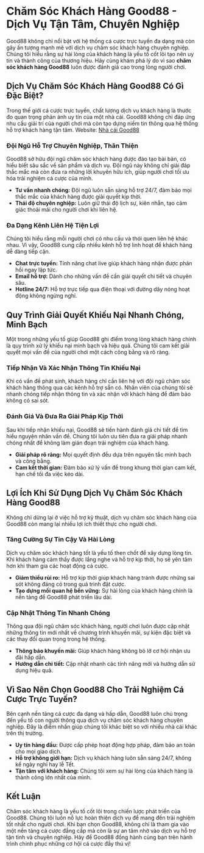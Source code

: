<h1>Chăm Sóc Khách Hàng Good88 - Dịch Vụ Tận Tâm, Chuyên Nghiệp</h1>

<p>Good88 không chỉ nổi bật với hệ thống cá cược trực tuyến đa dạng mà còn gây ấn tượng mạnh mẽ với dịch vụ chăm sóc khách hàng chuyên nghiệp. Chúng tôi hiểu rằng sự hài lòng của khách hàng là yếu tố cốt lõi tạo nên uy tín và thành công của thương hiệu. Hãy cùng khám phá lý do vì sao <strong>chăm sóc khách hàng Good88</strong> luôn được đánh giá cao trong lòng người chơi.</p>

<h2>Dịch Vụ Chăm Sóc Khách Hàng Good88 Có Gì Đặc Biệt?</h2>

<p>Trong thế giới cá cược trực tuyến, chất lượng dịch vụ khách hàng là thước đo quan trọng phản ánh uy tín của một nhà cái. Good88 không chỉ đáp ứng nhu cầu giải trí của người chơi mà còn tạo dựng niềm tin thông qua hệ thống hỗ trợ khách hàng tận tâm.&nbsp;Website:&nbsp;<a href="https://good88vip.world/">Nhà cái Good88</a></p>

<h3>Đội Ngũ Hỗ Trợ Chuyên Nghiệp, Thân Thiện</h3>

<p>Good88 sở hữu đội ngũ chăm sóc khách hàng được đào tạo bài bản, có hiểu biết sâu sắc về sản phẩm và dịch vụ. Đội ngũ này không chỉ giải đáp thắc mắc mà còn đưa ra những lời khuyên hữu ích, giúp người chơi tối ưu hóa trải nghiệm cá cược của mình.</p>

<ul>
	<li><strong>Tư vấn nhanh chóng:</strong> Đội ngũ luôn sẵn sàng hỗ trợ 24/7, đảm bảo mọi thắc mắc của khách hàng được giải quyết kịp thời.</li>
	<li><strong>Thái độ chuyên nghiệp:</strong> Luôn giữ thái độ lịch sự, kiên nhẫn, tạo cảm giác thoải mái cho người chơi khi liên hệ.</li>
</ul>

<h3>Đa Dạng Kênh Liên Hệ Tiện Lợi</h3>

<p>Chúng tôi hiểu rằng mỗi người chơi có nhu cầu và thói quen liên hệ khác nhau. Vì vậy, Good88 cung cấp nhiều kênh hỗ trợ linh hoạt để khách hàng dễ dàng tiếp cận.</p>

<ul>
	<li><strong>Chat trực tuyến:</strong> Tính năng chat live giúp khách hàng nhận được phản hồi ngay lập tức.</li>
	<li><strong>Email hỗ trợ:</strong> Dành cho những vấn đề cần giải quyết chi tiết và chuyên sâu.</li>
	<li><strong>Hotline 24/7:</strong> Hỗ trợ trực tiếp qua điện thoại với đường dây nóng hoạt động không ngừng nghỉ.</li>
</ul>

<h2>Quy Trình Giải Quyết Khiếu Nại Nhanh Chóng, Minh Bạch</h2>

<p>Một trong những yếu tố giúp Good88 ghi điểm trong lòng khách hàng chính là quy trình xử lý khiếu nại minh bạch và hiệu quả. Chúng tôi cam kết giải quyết mọi vấn đề của người chơi một cách công bằng và rõ ràng.</p>

<h3>Tiếp Nhận Và Xác Nhận Thông Tin Khiếu Nại</h3>

<p>Khi có vấn đề phát sinh, khách hàng chỉ cần liên hệ với đội ngũ chăm sóc khách hàng thông qua các kênh hỗ trợ sẵn có. Nhân viên của chúng tôi sẽ nhanh chóng tiếp nhận thông tin và xác nhận với khách hàng để đảm bảo không có sai sót.</p>

<h3>Đánh Giá Và Đưa Ra Giải Pháp Kịp Thời</h3>

<p>Sau khi tiếp nhận khiếu nại, Good88 sẽ tiến hành đánh giá chi tiết để tìm hiểu nguyên nhân vấn đề. Chúng tôi luôn ưu tiên đưa ra giải pháp nhanh chóng nhất để không làm gián đoạn trải nghiệm của khách hàng.</p>

<ul>
	<li><strong>Giải pháp rõ ràng:</strong> Mọi quyết định đều dựa trên nguyên tắc minh bạch và công bằng.</li>
	<li><strong>Cam kết thời gian:</strong> Đảm bảo xử lý vấn đề trong khung thời gian cam kết, hạn chế tối đa việc kéo dài.</li>
</ul>

<h2>Lợi Ích Khi Sử Dụng Dịch Vụ Chăm Sóc Khách Hàng Good88</h2>

<p>Không chỉ dừng lại ở việc hỗ trợ kỹ thuật, dịch vụ chăm sóc khách hàng của Good88 còn mang lại nhiều lợi ích thiết thực cho người chơi.</p>

<h3>Tăng Cường Sự Tin Cậy Và Hài Lòng</h3>

<p>Dịch vụ chăm sóc khách hàng tốt là yếu tố then chốt để xây dựng lòng tin. Khi khách hàng cảm thấy được lắng nghe và hỗ trợ kịp thời, họ sẽ yên tâm hơn khi tham gia các hoạt động cá cược.</p>

<ul>
	<li><strong>Giảm thiểu rủi ro:</strong> Hỗ trợ kịp thời giúp khách hàng tránh được những sai sót không đáng có trong quá trình đặt cược.</li>
	<li><strong>Tạo dựng mối quan hệ bền vững:</strong> Sự hài lòng của khách hàng chính là nền tảng để Good88 phát triển lâu dài.</li>
</ul>

<h3>Cập Nhật Thông Tin Nhanh Chóng</h3>

<p>Thông qua đội ngũ chăm sóc khách hàng, người chơi luôn được cập nhật những thông tin mới nhất về chương trình khuyến mãi, sự kiện đặc biệt và các thay đổi quan trọng trong hệ thống.</p>

<ul>
	<li><strong>Thông báo khuyến mãi:</strong> Giúp khách hàng không bỏ lỡ cơ hội nhận ưu đãi hấp dẫn.</li>
	<li><strong>Hướng dẫn chi tiết:</strong> Cập nhật nhanh các tính năng mới và hướng dẫn sử dụng hiệu quả.</li>
</ul>

<h2>Vì Sao Nên Chọn Good88 Cho Trải Nghiệm Cá Cược Trực Tuyến?</h2>

<p>Bên cạnh nền tảng cá cược đa dạng và hấp dẫn, Good88 luôn chú trọng đến yếu tố con người thông qua dịch vụ chăm sóc khách hàng chuyên nghiệp. Đây là điểm nhấn giúp chúng tôi khác biệt so với nhiều nhà cái khác trên thị trường.</p>

<ul>
	<li><strong>Uy tín hàng đầu:</strong> Được cấp phép hoạt động hợp pháp, đảm bảo an toàn cho mọi giao dịch.</li>
	<li><strong>Hỗ trợ không giới hạn:</strong> Dịch vụ khách hàng luôn sẵn sàng 24/7, không kể ngày nghỉ hay lễ Tết.</li>
	<li><strong>Tận tâm với khách hàng:</strong> Chúng tôi xem sự hài lòng của khách hàng là thành công lớn nhất của mình.</li>
</ul>

<h2>Kết Luận</h2>

<p>Chăm sóc khách hàng là yếu tố cốt lõi trong chiến lược phát triển của Good88. Chúng tôi luôn nỗ lực hoàn thiện dịch vụ để mang đến trải nghiệm tốt nhất cho người chơi. Khi bạn chọn Good88, không chỉ là tham gia vào một nền tảng cá cược đẳng cấp mà còn là sự an tâm nhờ vào dịch vụ hỗ trợ tận tình và chuyên nghiệp. Hãy để Good88 đồng hành cùng bạn trên hành trình chinh phục những cơ hội cá cược đầy thú vị!</p>
